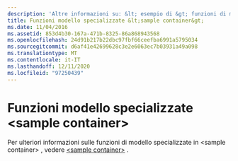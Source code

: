 ```yaml
---
description: 'Altre informazioni su: &lt; esempio di &gt; funzioni di modello specializzate del contenitore'
title: Funzioni modello specializzate &lt;sample container&gt;
ms.date: 11/04/2016
ms.assetid: 853d4b30-167a-471b-8325-86a868943568
ms.openlocfilehash: 24d91b217b22dbc97fbf66ceefba6991a5795034
ms.sourcegitcommit: d6af41e42699628c3e2e6063ec7b03931a49a098
ms.translationtype: MT
ms.contentlocale: it-IT
ms.lasthandoff: 12/11/2020
ms.locfileid: "97250439"
---
```

# <a name="ltsample-containergt-specialized-template-functions"></a>Funzioni modello specializzate &lt;sample container&gt;

Per ulteriori informazioni sulle funzioni di modello specializzate in \<sample container> , vedere [\<sample container>](../standard-library/sample-container.md) .
